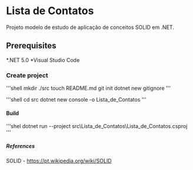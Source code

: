 # Lista de Contatos
Projeto modelo de estudo de aplicação de conceitos SOLID em .NET.

## Prerequisites
*.NET 5.0
*Visual Studio Code

### Create project

'''shell
mkdir ./src
touch README.md
git init
dotnet new gitignore
'''

'''shell
cd src
dotnet new console -o Lista_de_Contatos
'''

#### Build
'''shel
dotnet run --project src\Lista_de_Contatos\Lista_de_Contatos.csproj
'''
##### References


SOLID - https://pt.wikipedia.org/wiki/SOLID
